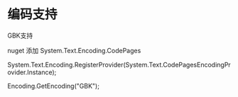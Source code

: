 # 编码支持

GBK支持

nuget 添加 System.Text.Encoding.CodePages  

System.Text.Encoding.RegisterProvider(System.Text.CodePagesEncodingProvider.Instance);

Encoding.GetEncoding("GBK");  
